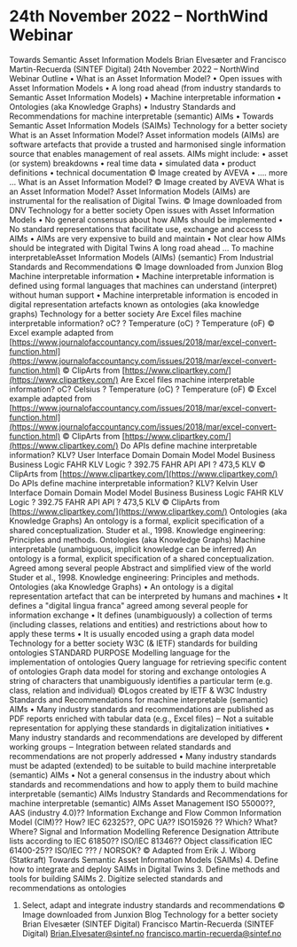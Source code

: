 # 24th November 2022 – NorthWind Webinar

Towards Semantic Asset Information Models
Brian Elvesæter and Francisco Martin-Recuerda (SINTEF Digital)
24th November 2022 – NorthWind Webinar
Outline
• What is an Asset Information Model?
• Open issues with Asset Information Models
• A long road ahead (from industry standards to Semantic Asset Information Models)
• Machine interpretable information
• Ontologies (aka Knowledge Graphs)
• Industry Standards and Recommendations for machine interpretable (semantic) AIMs
• Towards Semantic Asset Information Models (SAIMs)
Technology for a better society
What is an Asset Information Model?
Asset information models (AIMs) are software
artefacts that provide a trusted and
harmonised single information source that
enables management of real assets.
AIMs might include:
• asset (or system) breakdowns
• real time data
• simulated data
• product definitions
• technical documentation
© Image created by AVEVA
• …. more …
What is an Asset Information Model?
© Image created by AVEVA
What is an Asset Information Model?
Asset Information Models (AIMs) are instrumental for the realisation of Digital Twins.
© Image downloaded from DNV
Technology for a better society
Open issues with Asset Information Models
• No general consensus about how AIMs should be implemented
• No standard representations that facilitate use, exchange and access to AIMs
• AIMs are very expensive to build and maintain
• Not clear how AIMs should be integrated with Digital Twins
A long road ahead …
To machine interpretableAsset Information Models (AIMs)
(semantic)
From Industrial Standards and Recommendations
© Image downloaded from Junxion Blog
Machine interpretable information
• Machine interpretable information is defined using formal languages that machines
can understand (interpret) without human support
• Machine interpretable information is encoded in digital representation artefacts
known as ontologies (aka knowledge graphs)
Technology for a better society
Are Excel files machine interpretable
information?
oC?
?
Temperature (oC)
?
Temperature (oF)
© Excel example adapted from [https://www.journalofaccountancy.com/issues/2018/mar/excel-convert-function.html](https://www.journalofaccountancy.com/issues/2018/mar/excel-convert-function.html)
© ClipArts from [https://www.clipartkey.com/](https://www.clipartkey.com/)
Are Excel files machine interpretable
information?
oC? Celsius
?
Temperature (oC)
?
Temperature (oF)
© Excel example adapted from [https://www.journalofaccountancy.com/issues/2018/mar/excel-convert-function.html](https://www.journalofaccountancy.com/issues/2018/mar/excel-convert-function.html)
© ClipArts from [https://www.clipartkey.com/](https://www.clipartkey.com/)
Do APIs define machine interpretable
information?
KLV?
User
Interface Domain Domain
Model Model
Business Business
Logic FAHR KLV Logic
?
392.75 FAHR
API API
?
473,5 KLV
© ClipArts from [https://www.clipartkey.com/](https://www.clipartkey.com/)
Do APIs define machine interpretable
information?
KLV? Kelvin
User
Interface Domain Domain
Model Model
Business Business
Logic FAHR KLV Logic
?
392.75 FAHR
API API
?
473,5 KLV
© ClipArts from [https://www.clipartkey.com/](https://www.clipartkey.com/)
Ontologies (aka Knowledge Graphs)
An ontology is a formal, explicit specification of a shared conceptualization.
Studer et al., 1998. Knowledge engineering: Principles and methods.
Ontologies (aka Knowledge Graphs)
Machine interpretable (unambiguous, implicit knowledge can be inferred)
An ontology is a formal, explicit specification of a shared conceptualization.
Agreed among several people
Abstract and simplified view of the world
Studer et al., 1998. Knowledge engineering: Principles and methods.
Ontologies (aka Knowledge Graphs)
• An ontology is a digital representation artefact that can be interpreted by humans
and machines
• It defines a "digital lingua franca" agreed among several people for information
exchange
• It defines (unambiguously) a collection of terms (including classes, relations and
entities) and restrictions about how to apply these terms
• It is usually encoded using a graph data model
Technology for a better society
W3C (& IETF) standards for building ontologies
STANDARD PURPOSE
Modelling language for the implementation of
ontologies
Query language for retrieving specific content of
ontologies
Graph data model for storing and exchange ontologies
A string of characters that unambiguously identifies a
particular term (e.g. class, relation and individual)
©Logos created by IETF & W3C
Industry Standards and Recommendations for
machine interpretable (semantic) AIMs
• Many industry standards and recommendations are published as PDF reports
enriched with tabular data (e.g., Excel files)
‒ Not a suitable representation for applying these standards in digitalization initiatives
• Many industry standards and recommendations are developed by different working
groups
‒ Integration between related standards and recommendations are not properly addressed
• Many industry standards must be adapted (extended) to be suitable to build machine
interpretable (semantic) AIMs
• Not a general consensus in the industry about which standards and
recommendations and how to apply them to build machine interpretable (semantic)
AIMs
Industry Standards and Recommendations for
machine interpretable (semantic) AIMs
Asset Management
ISO 55000??, AAS (industry 4.0)??
Information Exchange and Flow
Common Information Model (CIM)??
How?
IEC 62325??, OPC UA??
ISO15926 ??
Which? What?
Where?
Signal and Information Modelling
Reference Designation
Attribute lists according to IEC 61850??
ISO/IEC 81346??
Object classification
IEC 61400-25??
ISO/IEC ??? / NORSOK?
© Adapted from Erik J. Wiborg (Statkraft)
Towards Semantic Asset Information Models
(SAIMs)
4. Define how to integrate and deploy SAIMs in Digital Twins
3. Define methods and tools for building SAIMs
2. Digitize selected standards and recommendations as ontologies

1. Select, adapt and integrate industry standards and recommendations
© Image downloaded from Junxion Blog
Technology for a better society
Brian Elvesæter (SINTEF Digital) Francisco Martin-Recuerda (SINTEF Digital)
[Brian.Elvesater@sintef.no](mailto:Brian.Elvesater@sintef.no) [francisco.martin-recuerda@sintef.no](mailto:francisco.martin-recuerda@sintef.no)